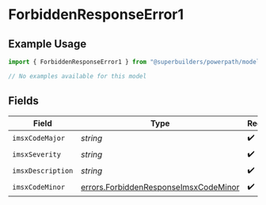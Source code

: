 # ForbiddenResponseError1

## Example Usage

```typescript
import { ForbiddenResponseError1 } from "@superbuilders/powerpath/models/errors";

// No examples available for this model
```

## Fields

| Field                                                                                          | Type                                                                                           | Required                                                                                       | Description                                                                                    |
| ---------------------------------------------------------------------------------------------- | ---------------------------------------------------------------------------------------------- | ---------------------------------------------------------------------------------------------- | ---------------------------------------------------------------------------------------------- |
| `imsxCodeMajor`                                                                                | *string*                                                                                       | :heavy_check_mark:                                                                             | N/A                                                                                            |
| `imsxSeverity`                                                                                 | *string*                                                                                       | :heavy_check_mark:                                                                             | N/A                                                                                            |
| `imsxDescription`                                                                              | *string*                                                                                       | :heavy_check_mark:                                                                             | N/A                                                                                            |
| `imsxCodeMinor`                                                                                | [errors.ForbiddenResponseImsxCodeMinor](../../models/errors/forbiddenresponseimsxcodeminor.md) | :heavy_check_mark:                                                                             | N/A                                                                                            |
